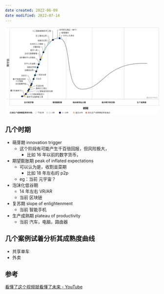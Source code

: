 ```yaml
---
date created: 2022-06-09
date modified: 2022-07-14
---
```


![](Extras/Media/93ef2f40264f676d75bbdef008a62a62.png)

## 几个时期

- 萌芽期 innovation trigger
	- 这个阶段有可能产生千百倍回报，但风险极大，
		- 比如 16 年以前的数字货币，
- 期望膨胀期 peak of inflated expectations
	- 可以认为是，收割韭菜期
		- 比如 18 年左右的 p2p
	- eg：当前 元宇宙？
- 泡沫化低谷期
	- 14 年左右 VR/AR
	- 当前 区块链
- 复苏期 slope of enlightenment
	- 当前 智能手机
- 生产成熟期 plateau of productivity
	- 当前 汽车，电脑，路由器

## 几个案例试着分析其成熟度曲线

- 共享单车
- 外卖

## 参考

[看懂了这个视频就看懂了未来 - YouTube](https://www.youtube.com/watch?v=l6wzydHQQ_M)
